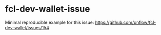 # fcl-dev-wallet-issue

Minimal reproducible example for this issue: https://github.com/onflow/fcl-dev-wallet/issues/154
